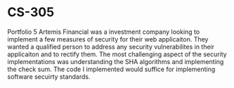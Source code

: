 # CS-305
Portfolio
5
Artemis Financial was a investment company looking to implement a few measures of security for their web applicaiton.
They wanted a qualified person to address any security vulnerabilites in their applicaiton and to rectify them. 
The most challenging aspect of the security implementations was understanding the SHA algorithms and implementing the check sum. 
The code I implemented would suffice for implementing software secuirty standards. 
